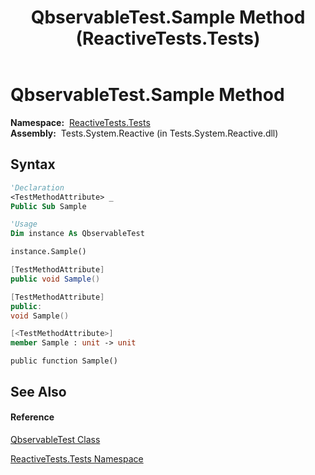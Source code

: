 ﻿---
title: QbservableTest.Sample Method  (ReactiveTests.Tests)
TOCTitle: Sample Method
ms:assetid: M:ReactiveTests.Tests.QbservableTest.Sample
ms:mtpsurl: https://msdn.microsoft.com/en-us/library/reactivetests.tests.qbservabletest.sample(v=VS.103)
ms:contentKeyID: 36619488
ms.date: 06/28/2011
mtps_version: v=VS.103
f1_keywords:
- ReactiveTests.Tests.QbservableTest.Sample
dev_langs:
- CSharp
- JScript
- VB
- FSharp
- c++
---

# QbservableTest.Sample Method

**Namespace:**  [ReactiveTests.Tests](hh289046\(v=vs.103\).md)  
**Assembly:**  Tests.System.Reactive (in Tests.System.Reactive.dll)

## Syntax

``` vb
'Declaration
<TestMethodAttribute> _
Public Sub Sample
```

``` vb
'Usage
Dim instance As QbservableTest

instance.Sample()
```

``` csharp
[TestMethodAttribute]
public void Sample()
```

``` c++
[TestMethodAttribute]
public:
void Sample()
```

``` fsharp
[<TestMethodAttribute>]
member Sample : unit -> unit 
```

``` jscript
public function Sample()
```

## See Also

#### Reference

[QbservableTest Class](hh315250\(v=vs.103\).md)

[ReactiveTests.Tests Namespace](hh289046\(v=vs.103\).md)

